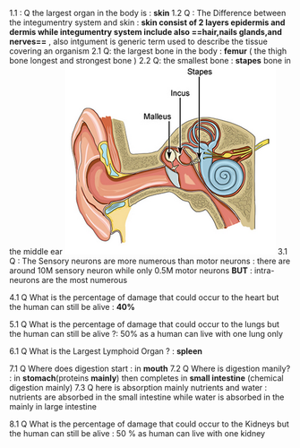 1.1 : Q the largest organ in the body is : **skin** 
1.2  Q : The Difference between the integumentry system and skin : **skin consist of 2 layers epidermis and dermis while integumentry system include also ==hair,nails glands,and nerves==** , also intgument is generic term used to describe the tissue covering an organism 
2.1 Q: the largest bone in the body : **femur**  ( the thigh bone longest and strongest bone )
2.2 Q: the smallest bone :   **stapes** bone in the middle ear 
![](Medical%20School/First%20year/homeworks/Resources/Pasted%20image%2020231113222438.png)
3.1 Q : The Sensory neurons are more numerous than motor neurons : there are around 10M sensory neuron while only 0.5M motor neurons **BUT** : intra-neurons are the most numerous 

4.1 Q What is the percentage of damage that could occur to the heart but the human can still be alive : **40%**

5.1 Q What is the percentage of damage that could occur to the lungs but the human can still be alive ?: 50% as a human can live with one lung only 

6.1 Q What is the Largest Lymphoid Organ ? : **spleen**

7.1 Q Where does digestion start : in **mouth**
7.2 Q  Where is digestion manily? : in **stomach**(proteins **mainly**) then completes in **small intestine** (chemical digestion mainly)
7.3 Q here is absorption mainly nutrients and water : nutrients  are absorbed in the small intestine while water is absorbed in the mainly in large  intestine  

8.1  Q What is the percentage of damage that could occur to the Kidneys but the human can still be alive : 50 % as human can live with one kidney 


